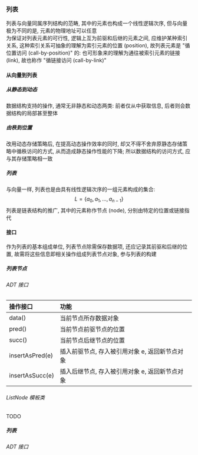 ### 列表
列表与向量同属序列结构的范畴, 其中的元素也构成一个线性逻辑次序, 但与向量极为不同的是, 元素的物理地址可以任意  
为保证对列表元素的可行性, 逻辑上互为前驱和后继的元素之间, 应维护某种索引关系, 这种索引关系可抽象的理解为索引元素的位置 (position), 故列表元素是 "循位置访问 (call-by-position)" 的: 也可形象来的理解为通往被索引元素的链接 (link), 故也称作 "循链接访问 (call-by-link)"

#### 从向量到列表
##### 从静态到动态
数据结构支持的操作, 通常无非静态和动态两类: 前者仅从中获取信息, 后者则会数据结构的局部甚至整体

##### 由秩到位置
改用动态存储策略后, 在提高动态操作效率的同时, 却又不得不舍弃原静态存储策略中循秩访问的方式, 从而造成静态操作性能的下降; 所以数据结构的访问方式, 应与其存储策略相一致

##### 列表
与向量一样, 列表也是由具有线性逻辑次序的一组元素构成的集合:
$$ L = \{a_0, a_1, ..., a_{n-1}\} $$
列表是链表结构的推广, 其中的元素称作节点 (node), 分别由特定的位置或链接指代

#### 接口
作为列表的基本组成单位, 列表节点除需保存数据项, 还应记录其前驱和后继的位置, 故需将这些信息即相关操作组成列表节点对象, 参与列表的构建

##### 列表节点
###### ADT 接口

| 操作接口 | 功能 |
| :--- | :--- |
| data() | 当前节点所存数据对象 |
| pred() | 当前节点前驱节点的位置 |
| succ() | 当前节点后继节点的位置 |
| insertAsPred(e) | 插入前驱节点, 存入被引用对象 e, 返回新节点对象 |
| insertAsSucc(e) | 插入后继节点, 存入被引用对象 e, 返回新节点对象 |

###### ListNode 模板类
TODO

##### 列表
###### ADT 接口
